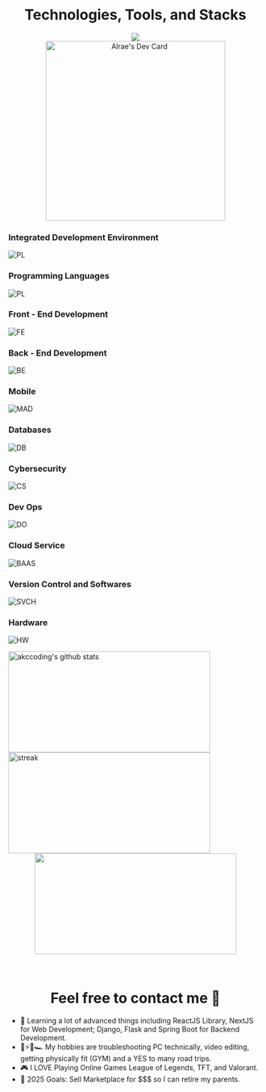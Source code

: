 <h1 align="center">Technologies, Tools, and Stacks</h1>

<div align="center">
<img src = "https://readme-typing-svg.herokuapp.com?font=Young+serif&weight=500&size=30&duration=1500&pause=300&color=4292F7&background=FDFCFF00&center=true&vCenter=true&random=false&width=435&lines=Full+-+Stack+Developer;Cryptocurrency+Trader;ThirdWeb+Alpha+Builder;Cyber+Security+Engineer;CAG+Manager;">
</div>

<div align="center">
<a href="https://app.daily.dev/akc0412"><img src="https://github.com/AKCcoding/AKCcoding/blob/main/devcard.png" width="356" alt="Alrae's Dev Card"/></a>
</div>

### Integrated Development Environment

![PL](https://skillicons.dev/icons?i=vscode,visualstudio,eclipse,idea)
&nbsp;

### Programming Languages

![PL](https://skillicons.dev/icons?i=js,ts,java,python,php,cs)
&nbsp;

### Front - End Development

![FE](https://skillicons.dev/icons?i=html,css,sass,bootstrap,tailwind,threejs,nextjs,react,svelte,vite)
&nbsp;

### Back - End Development

![BE](https://skillicons.dev/icons?i=nodejs,django,flask,spring,nest,deno,laravel,rails)
&nbsp;

### Mobile

![MAD](https://skillicons.dev/icons?i=androidstudio,kotlin,swift,flutter,xamarin)
&nbsp;

### Databases

![DB](https://skillicons.dev/icons?i=mysql,postgresql,mongodb,ipfs,sqlite,prisma,cassandra,redis)
&nbsp;

### Cybersecurity

![CS](https://skillicons.dev/icons?i=bash,powershell,linux)
&nbsp;

### Dev Ops

![DO](https://skillicons.dev/icons?i=aws,azure,docker,jenkins)
&nbsp;

### Cloud Service

![BAAS](https://skillicons.dev/icons?i=vercel,firebase,netlify,heroku,gcp)
&nbsp;

### Version Control and Softwares

![SVCH](https://skillicons.dev/icons?i=git,github,gitlab,wordpress,figma,xd,ps,postman)
&nbsp;

### Hardware

![HW](https://skillicons.dev/icons?i=arduino,raspberrypi)
&nbsp;

<img align="left" alt="akccoding's github stats" width="400" height="200" src="https://github-readme-stats.vercel.app/api?username=akccoding&show_icons=true&hide_border=false&title_color=ff652f&icon_color=ffe400&bg_color=09131b&text_color=ffffff&border_color=0c1a25"/>

<img align="left" width="400" height="200" src="https://github-readme-streak-stats.herokuapp.com/?user=AKCcoding" alt="streak" />
&nbsp;
<p align="center">
<img width="400" height="200" src="https://github-readme-stats.vercel.app/api/top-langs?username=akccoding&show_icons=true&locale=en&layout=compact&theme=github_dark&hide_border=true"></p>

&nbsp;&nbsp;&nbsp;&nbsp;&nbsp;

<!-- <img src = "CS50X_Alrae.png" width = "960" height="800"> -->

<!-- <div align="center">
<img alt ="spotify-card" width = "480" height="680" src ="https://spotify-github-profile.vercel.app/api/view?uid=314rfto6hyqiwfftay76igtexvm4&cover_image=true&theme=default&show_offline=false&background_color=0e0c0c&interchange=false&bar_color=05f0e0&bar_color_cover=false"/>
</div> -->

<h1 align="center"> Feel free to contact me 🙇 </h1>

- 🤔 Learning a lot of advanced things including ReactJS Library, NextJS for Web Development; Django, Flask and Spring Boot for Backend Development.
- 📸⚡🎥🏎️ My hobbies are troubleshooting PC technically, video editing, getting physically fit (GYM) and a YES to many road trips.
- 🎮 I LOVE Playing Online Games League of Legends, TFT, and Valorant.
- 🥅 2025 Goals: Sell Marketplace for $$$ so I can retire my parents.
